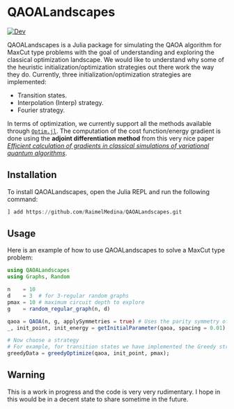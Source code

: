 # QAOALandscapes

<!-- [![Stable](https://img.shields.io/badge/docs-stable-blue.svg)](https://raimelmedina.github.io/QAOALandscapes/stable/) -->
[![Dev](https://img.shields.io/badge/docs-dev-blue.svg)](https://raimelmedina.github.io/QAOALandscapes/dev/)


QAOALandscapes is a Julia package for simulating the QAOA algorithm for MaxCut type problems with the goal of understanding and exploring the classical optimization landscape. We would like to understand why some of the heuristic initialization/optimization strategies out there work the way they do. Currently, three initialization/optimization strategies are implemented:

- Transition states.
- Interpolation (Interp) strategy.
- Fourier strategy.

In terms of optimization, we currently support all the methods available through [`Optim.jl`](https://julianlsolvers.github.io/Optim.jl/stable/). The computation of the cost function/energy gradient is done using the **adjoint differentiation method** from this very nice paper [*Efficient calculation of gradients in classical simulations of variational quantum algorithms*](https://arxiv.org/abs/2009.02823).

## Installation

To install QAOALandscapes, open the Julia REPL and run the following command:

```julia
] add https://github.com/RaimelMedina/QAOALandscapes.git
```
## Usage 
Here is an example of how to use QAOALandscapes to solve a MaxCut type problem:

```julia
using QAOALandscapes
using Graphs, Random

n    = 10
d    = 3  # for 3-regular random graphs
pmax = 10 # maximum circuit depth to explore
g    = random_regular_graph(n, d)

qaoa = QAOA(n, g, applySymmetries = true) # Uses the parity symmetry of the problem
_, init_point, init_energy = getInitialParameter(qaoa, spacing = 0.01) # obtain initial parameters at p=1

# Now choose a strategy
# For example, for transition states we have implemented the Greedy strategy
greedyData = greedyOptimize(qaoa, init_point, pmax);
```

## Warning
This is a work in progress and the code is very very rudimentary. I hope in this would be in a decent state to share sometime in the future. 